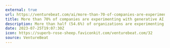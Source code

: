 ```yaml
---
external: true
url: https://venturebeat.com/ai/more-than-70-of-companies-are-experimenting-with-generative-ai-but-few-are-willing-to-commit-more-spending/
title: More than 70% of companies are experimenting with generative AI, but few are willing to commit more spending
description: More than half (54.6%) of organizations are experimenting with gen AI, while a few (18.2%) are already implementing it.
date: 2023-07-25T19:07:30Z
icon: https://superb-rose-sheep.faviconkit.com/venturebeat.com/32
source: VentureBeat
---
```

